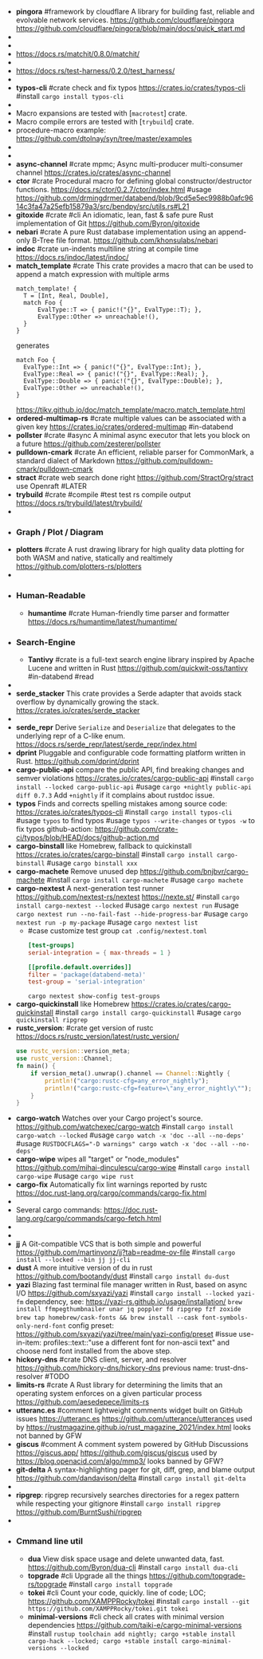 - **pingora** #framework by cloudflare A library for building fast, reliable and evolvable network services.
  https://github.com/cloudflare/pingora
  https://github.com/cloudflare/pingora/blob/main/docs/quick_start.md
-
-
- https://docs.rs/matchit/0.8.0/matchit/
-
- https://docs.rs/test-harness/0.2.0/test_harness/
-
- **typos-cli** #crate check and fix typos
  https://crates.io/crates/typos-cli
  #install `cargo install typos-cli`
-
- Macro expansions are tested with [`macrotest`] crate.
- Macro compile errors are tested with [`trybuild`] crate.
- procedure-macro example:
  https://github.com/dtolnay/syn/tree/master/examples
-
-
- **async-channel** #crate mpmc; Async multi-producer multi-consumer channel
  https://crates.io/crates/async-channel
- **ctor** #crate Procedural macro for defining global constructor/destructor functions.
  https://docs.rs/ctor/0.2.7/ctor/index.html
  #usage https://github.com/drmingdrmer/databend/blob/9cd5e5ec9988b0afc9614c3fa47a25efb15879a3/src/bendpy/src/utils.rs#L21
- **gitoxide** #crate #cli An idiomatic, lean, fast & safe pure Rust implementation of Git
  https://github.com/Byron/gitoxide
- **nebari** #crate A pure Rust database implementation using an append-only B-Tree file format.
  https://github.com/khonsulabs/nebari
- **indoc** #crate un-indents multiline string at compile time
  https://docs.rs/indoc/latest/indoc/
- **match_template** #crate This crate provides a macro that can be used to append a match expression with multiple arms
  ```
  match_template! {
    T = [Int, Real, Double],
    match Foo {
        EvalType::T => { panic!("{}", EvalType::T); },
        EvalType::Other => unreachable!(),
    }
  }
  ```
  generates
  ```
  match Foo {
    EvalType::Int => { panic!("{}", EvalType::Int); },
    EvalType::Real => { panic!("{}", EvalType::Real); },
    EvalType::Double => { panic!("{}", EvalType::Double); },
    EvalType::Other => unreachable!(),
  }
  ```
  https://tikv.github.io/doc/match_template/macro.match_template.html
- **ordered-multimap-rs** #crate multiple values can be associated with a given key
  https://crates.io/crates/ordered-multimap
  #in-databend
- **pollster** #crate #async A minimal async executor that lets you block on a future
  https://github.com/zesterer/pollster
- **pulldown-cmark** #crate An efficient, reliable parser for CommonMark, a standard dialect of Markdown
  https://github.com/pulldown-cmark/pulldown-cmark
- **stract** #crate web search done right
  https://github.com/StractOrg/stract
  use Openraft
  #LATER
- **trybuild** #crate #compile #test test rs compile output
  https://docs.rs/trybuild/latest/trybuild/
-
- ### Graph / Plot / Diagram
- **plotters** #crate A rust drawing library for high quality data plotting for both WASM and native, statically and realtimely
  https://github.com/plotters-rs/plotters
-
- ### Human-Readable
	- **humantime** #crate Human-friendly time parser and formatter
	  https://docs.rs/humantime/latest/humantime/
- ### Search-Engine
	- **Tantivy** #crate is a full-text search engine library inspired by Apache Lucene and written in Rust 
	  https://github.com/quickwit-oss/tantivy
	  #in-databend #read
-
- **serde_stacker** This crate provides a Serde adapter that avoids stack overflow by dynamically growing the stack.
  https://crates.io/crates/serde_stacker
-
- **serde_repr** Derive `Serialize` and `Deserialize` that delegates to the underlying repr of a C-like enum.
  https://docs.rs/serde_repr/latest/serde_repr/index.html
- **dprint** Pluggable and configurable code formatting platform written in Rust.
  https://github.com/dprint/dprint
- **cargo-public-api** compare the public API, find breaking changes and semver violations
  https://crates.io/crates/cargo-public-api
  #install `cargo install --locked cargo-public-api`
  #usage `cargo +nightly public-api diff 0.7.3`  Add `+nightly` if it complains about rustdoc issue.
- **typos** Finds and corrects spelling mistakes among source code:
  https://crates.io/crates/typos-cli
  #install `cargo install typos-cli`
  #usage `typos` to find typos
  #usage `typos --write-changes` or `typos -w` to fix typos
  github-action: https://github.com/crate-ci/typos/blob/HEAD/docs/github-action.md
- **cargo-binstall** like Homebrew, fallback to quickinstall
  https://crates.io/crates/cargo-binstall
  #install `cargo install cargo-binstall`
  #usage `cargo binstall xxx`
- **cargo-machete** Remove unused dep
  https://github.com/bnjbvr/cargo-machete
  #install `cargo install cargo-machete`
  #usage `cargo machete`
- **cargo-nextest** A next-generation test runner
  https://github.com/nextest-rs/nextest
  https://nexte.st/
  #install `cargo install cargo-nextest --locked`
  #usage `cargo nextest run`
  #usage `cargo nextest run --no-fail-fast --hide-progress-bar`
  #usage `cargo nextest run -p my-package`
  #usage `cargo nextest list`
	- #case customize test group
	  `cat .config/nextest.toml`
	  ```toml
	  [test-groups]
	  serial-integration = { max-threads = 1 }
	  
	  [[profile.default.overrides]]
	  filter = 'package(databend-meta)'
	  test-group = 'serial-integration'
	  ```
	  `cargo nextest show-config test-groups`
- **cargo-quickinstall** like Homebrew
  https://crates.io/crates/cargo-quickinstall
  #install `cargo install cargo-quickinstall`
  #usage `cargo quickinstall ripgrep`
- **rustc_version**: #crate get version of rustc
  https://docs.rs/rustc_version/latest/rustc_version/
  ```rust
  use rustc_version::version_meta;
  use rustc_version::Channel;
  fn main() {
      if version_meta().unwrap().channel == Channel::Nightly {
          println!("cargo:rustc-cfg=any_error_nightly");
          println!("cargo:rustc-cfg=feature=\"any_error_nightly\"");
      }
  }
  ```
- **cargo-watch** Watches over your Cargo project's source.
  https://github.com/watchexec/cargo-watch
  #install `cargo install cargo-watch --locked`
  #usage `cargo watch -x 'doc --all --no-deps'`
  #usage `RUSTDOCFLAGS="-D warnings" cargo watch -x 'doc --all --no-deps'`
- **cargo-wipe** wipes all "target" or "node_modules"
  https://github.com/mihai-dinculescu/cargo-wipe
  #install `cargo install cargo-wipe`
  #usage `cargo wipe rust`
- **cargo-fix** Automatically fix lint warnings reported by rustc
  https://doc.rust-lang.org/cargo/commands/cargo-fix.html
-
- Several cargo commands:
  https://doc.rust-lang.org/cargo/commands/cargo-fetch.html
-
-
- **jj** A Git-compatible VCS that is both simple and powerful
  https://github.com/martinvonz/jj?tab=readme-ov-file
  #install `cargo install --locked --bin jj jj-cli`
- **dust** A more intuitive version of du in rust
  https://github.com/bootandy/dust
  #install `cargo install du-dust`
- **yazi** Blazing fast terminal file manager written in Rust, based on async I/O
  https://github.com/sxyazi/yazi
  #install `cargo install --locked yazi-fm`
  dependency, see: https://yazi-rs.github.io/usage/installation/
  `brew install ffmpegthumbnailer unar jq poppler fd ripgrep fzf zoxide`
  `brew tap homebrew/cask-fonts && brew install --cask font-symbols-only-nerd-font`
  config preset: https://github.com/sxyazi/yazi/tree/main/yazi-config/preset
  #issue use-in-item: profiles::text::"use a different font for non-ascii text" and choose nerd font installed from the above step.
- **hickory-dns** #crate DNS client, server, and resolver
  https://github.com/hickory-dns/hickory-dns
  previous name: trust-dns-resolver
  #TODO
- **limits-rs** #crate A Rust library for determining the limits that an operating system enforces on a given particular process
  https://github.com/aesedepece/limits-rs
- **utteranc.es** #comment lightweight comments widget built on GitHub issues
  https://utteranc.es
  https://github.com/utterance/utterances
  used by https://rustmagazine.github.io/rust_magazine_2021/index.html
  looks not banned by GFW
- **giscus** #comment A comment system powered by GitHub Discussions
  https://giscus.app/
  https://github.com/giscus/giscus
  used by https://blog.openacid.com/algo/mmp3/
  looks banned by GFW?
- **git-delta** A syntax-highlighting pager for git, diff, grep, and blame output
  https://github.com/dandavison/delta
  #install `cargo install git-delta`
-
- **ripgrep**: ripgrep recursively searches directories for a regex pattern while respecting your gitignore
  #install `cargo install ripgrep`
  https://github.com/BurntSushi/ripgrep
-
- ### Cmmand line util
	- **dua** View disk space usage and delete unwanted data, fast.
	  https://github.com/Byron/dua-cli
	  #install `cargo install dua-cli`
	- **topgrade** #cli Upgrade all the things
	  https://github.com/topgrade-rs/topgrade
	  #install `cargo install topgrade`
	- **tokei** #cli Count your code, quickly. line of code; LOC;
	  https://github.com/XAMPPRocky/tokei
	  #install `cargo install --git https://github.com/XAMPPRocky/tokei.git tokei`
	- **minimal-versions** #cli check all crates with minimal version dependencies
	  https://github.com/taiki-e/cargo-minimal-versions
	  #install `rustup toolchain add nightly; cargo +stable install cargo-hack --locked; cargo +stable install cargo-minimal-versions --locked`